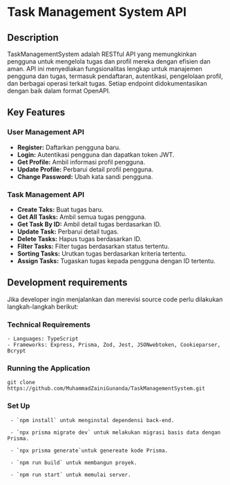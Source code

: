 # Task Management System API

## Description
TaskManagementSystem adalah RESTful API yang memungkinkan pengguna untuk mengelola tugas dan profil mereka dengan efisien dan aman. API ini menyediakan fungsionalitas lengkap untuk manajemen pengguna dan tugas, termasuk pendaftaran, autentikasi, pengelolaan profil, dan berbagai operasi terkait tugas. Setiap endpoint didokumentasikan dengan baik dalam format OpenAPI.

## Key Features

### User Management API
- **Register:** Daftarkan pengguna baru.
- **Login:** Autentikasi pengguna dan dapatkan token JWT.
- **Get Profile:** Ambil informasi profil pengguna.
- **Update Profile:** Perbarui detail profil pengguna.
- **Change Password:** Ubah kata sandi pengguna.

### Task Management API
- **Create Taks:** Buat tugas baru.
- **Get All Tasks:** Ambil semua tugas pengguna.
- **Get Task By ID:** Ambil detail tugas berdasarkan ID.
- **Update Task:** Perbarui detail tugas.
- **Delete Tasks:** Hapus tugas berdasarkan ID.
- **Filter Tasks:** Filter tugas berdasarkan status tertentu.
- **Sorting Tasks:** Urutkan tugas berdasarkan kriteria tertentu.
- **Assign Tasks:** Tugaskan tugas kepada pengguna dengan ID tertentu.



## Development requirements
Jika developer ingin menjalankan dan merevisi source code perlu dilakukan langkah-langkah berikut:

### Technical Requirements
    - Languages: TypeScript
    - Frameworks: Express, Prisma, Zod, Jest, JSONwebtoken, Cookieparser, Bcrypt

### Running the Application

    git clone https://github.com/MuhammadZainiGunanda/TaskManagementSystem.git

### Set Up

     - `npm install` untuk menginstal dependensi back-end.

     - `npx prisma migrate dev` untuk melakukan migrasi basis data dengan Prisma.

     - `npx prisma generate`untuk genereate kode Prisma.

     - `npm run build` untuk membangun proyek.
     
     - `npm run start` untuk memulai server.